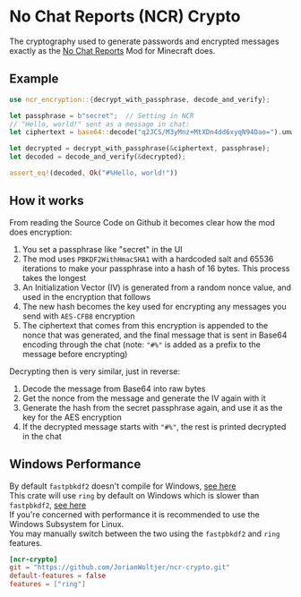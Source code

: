 # No Chat Reports (NCR) Crypto

The cryptography used to generate passwords and encrypted messages
exactly as the [No Chat Reports](https://github.com/Aizistral-Studios/No-Chat-Reports) Mod for Minecraft does.

## Example

```Rust
use ncr_encryption::{decrypt_with_passphrase, decode_and_verify};

let passphrase = b"secret";  // Setting in NCR
// "Hello, world!" sent as a message in chat:
let ciphertext = base64::decode("q2JCS/M3yMnz+MtXDn4dd6xyqN94Dao=").unwrap();

let decrypted = decrypt_with_passphrase(&ciphertext, passphrase);
let decoded = decode_and_verify(&decrypted);

assert_eq!(decoded, Ok("#%Hello, world!"))
```

## How it works

From reading the Source Code on Github it becomes clear how the mod does encryption:

1. You set a passphrase like "secret" in the UI
2. The mod uses `PBKDF2WithHmacSHA1` with a hardcoded salt and 65536 iterations to make your passphrase 
into a hash of 16 bytes. This process takes the longest
3. An Initialization Vector (IV) is generated from a random nonce value, and used in the encryption that follows
4. The new hash becomes the key used for encrypting any messages you send with `AES-CFB8` encryption
5. The ciphertext that comes from this encryption is appended to the nonce that was generated, and the final message 
that is sent in Base64 encoding through the chat (note: `"#%"` is added as a prefix to the message before encrypting)

Decrypting then is very similar, just in reverse:

1. Decode the message from Base64 into raw bytes
2. Get the nonce from the message and generate the IV again with it
2. Generate the hash from the secret passphrase again, and use it as the key for the AES encryption
3. If the decrypted message starts with `"#%"`, the rest is printed decrypted in the chat

## Windows Performance
By default `fastpbkdf2` doesn't compile for Windows, [see here](https://github.com/JorianWoltjer/ncr-crypto/issues/2)  
This crate will use `ring` by default on Windows which is slower than `fastpbkdf2`, [see here](https://github.com/JorianWoltjer/ncr-crypto/pull/3#issuecomment-1379112983)  
If you're concerned with performance it is recommended to use the Windows Subsystem for Linux.  
You may manually switch between the two using the `fastpbkdf2` and `ring` features.

```toml
[ncr-crypto]
git = "https://github.com/JorianWoltjer/ncr-crypto.git"
default-features = false
features = ["ring"]
```
